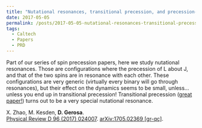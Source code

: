 ```yaml
---
title: "Nutational resonances, transitional precession, and precession-averaged evolution in binary black-hole systems"
date: 2017-05-05
permalink: /posts/2017-05-05-nutational-resonances-transitional-precession-and-precession-averaged-evolution-in-binary-black-hole-systems
tags:
  - Caltech
  - Papers
  - PRD
---
```


Part of our series of spin precession papers, here we study nutational resonances. Those are configurations where the precession of L about J, and that of the two spins are in resonance with each other. These configurations are very generic (virtually every binary will go through resonances), but their effect on the dynamics seems to be small, unless… unless you end up in transitional precession! Transitional precession ([great paper!](<https://journals.aps.org/prd/abstract/10.1103/PhysRevD.49.6274>)) turns out to be a very special nutational resonance.

X. Zhao, M. Kesden, **D. Gerosa**.\
[Physical Review D 96 (2017) 024007](http://dx.doi.org/10.1103/PhysRevD.96.024007). [arXiv:1705.02369 [gr-qc]](https://arxiv.org/abs/1705.02369).